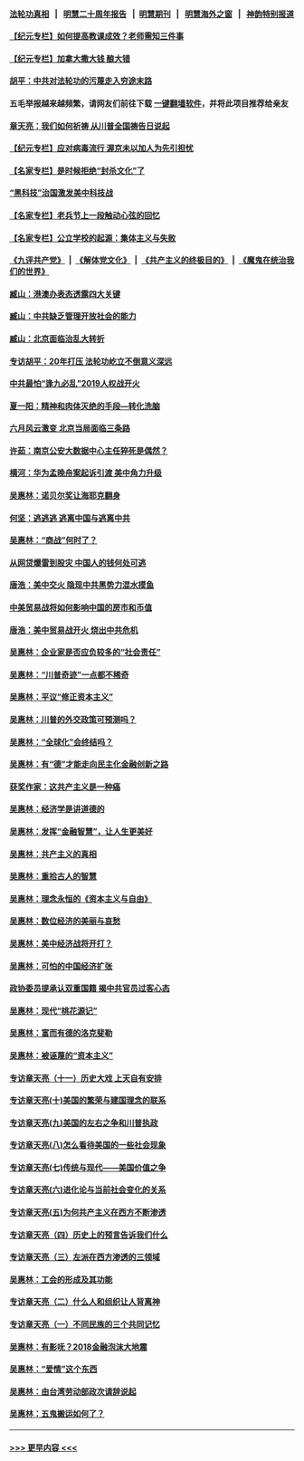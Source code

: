 #### [法轮功真相](https://github.com/gfw-breaker/truth/blob/master/README.md?t=0) &nbsp;&nbsp;|&nbsp;&nbsp; [明慧二十周年报告](https://github.com/gfw-breaker/mh-reports/blob/master/README.md?t=0) &nbsp;&nbsp;|&nbsp;&nbsp;[明慧期刊](https://github.com/gfw-breaker/mh-qikan) &nbsp;&nbsp;|&nbsp;&nbsp; [明慧海外之窗](https://github.com/gfw-breaker/mh-news/blob/master/README.md?t=0) &nbsp;&nbsp;|&nbsp;&nbsp; [神韵特别报道](https://github.com/gfw-breaker/mh-news/blob/master/shenyun.md?t=0)
#### [【纪元专栏】如何提高教课成效？老师需知三件事](../pages/nsc423/n12417848.md?t=06130552) 
#### [【纪元专栏】加拿大撒大钱 酿大错](../pages/nsc423/n12406564.md?t=06130552) 
#### [胡平：中共对法轮功的污蔑走入穷途末路](../pages/nsc423/n12266737.md?t=06130552) 
#### 五毛举报越来越频繁，请网友们前往下载 [一键翻墙软件](https://github.com/gfw-breaker/ssr-accounts)，并将此项目推荐给亲友
#### [章天亮：我们如何祈祷 从川普全国祷告日说起](../pages/nsc423/n11944627.md?t=06130552) 
#### [【纪元专栏】应对病毒流行 渥京未以加人为先引担忧](../pages/nsc423/n11875714.md?t=06130552) 
#### [【名家专栏】是时候拒绝“封杀文化”了](../pages/nsc423/n11814093.md?t=06130552) 
#### [“黑科技”治国激发美中科技战](../pages/nsc423/n11638056.md?t=06130552) 
#### [【名家专栏】老兵节上一段触动心弦的回忆](../pages/nsc423/n11646016.md?t=06130552) 
#### [【名家专栏】公立学校的起源：集体主义与失败](../pages/nsc423/n11601833.md?t=06130552) 
#### [《九评共产党》](https://github.com/begood0513/9ping.md/blob/master/README.md) &nbsp;|&nbsp; [《解体党文化》](../../../../jtdwh.md/blob/master/README.md)  &nbsp;|&nbsp; [《共产主义的终极目的》](../../../../gczydzjmd.md/blob/master/README.md) &nbsp;|&nbsp; [《魔鬼在统治我们的世界》](../../../../mgztzwmdsj.md/blob/master/README.md) 
#### [臧山：港澳办表态透露四大关键](../pages/nsc423/n11421628.md?t=06130552) 
#### [臧山：中共缺乏管理开放社会的能力](../pages/nsc423/n11407457.md?t=06130552) 
#### [臧山：北京面临治乱大转折](../pages/nsc423/n11406895.md?t=06130552) 
#### [专访胡平：20年打压 法轮功屹立不倒意义深远](../pages/nsc423/n11398800.md?t=06130552) 
#### [中共最怕“逢九必乱”2019人权战开火](../pages/nsc423/n11385248.md?t=06130552) 
#### [夏一阳：精神和肉体灭绝的手段—转化洗脑](../pages/nsc423/n11368250.md?t=06130552) 
#### [六月风云激变 北京当局面临三条路](../pages/nsc423/n11313668.md?t=06130552) 
#### [许茹：南京公安大数据中心主任猝死是偶然？](../pages/nsc423/n11064744.md?t=06130552) 
#### [横河：华为孟晚舟案起诉引渡 美中角力升级](../pages/nsc423/n11027230.md?t=06130552) 
#### [吴惠林：诺贝尔奖让海耶克翻身](../pages/nsc423/n10890049.md?t=06130552) 
#### [何坚：逃逃逃 逃离中国与逃离中共](../pages/nsc423/n10592891.md?t=06130552) 
#### [吴惠林：“商战”何时了？](../pages/nsc423/n10573558.md?t=06130552) 
#### [从网贷爆雷到股灾 中国人的钱何处可逃](../pages/nsc423/n10572800.md?t=06130552) 
#### [唐浩：美中交火 隐现中共黑势力混水摸鱼](../pages/nsc423/n10544040.md?t=06130552) 
#### [中美贸易战将如何影响中国的房市和币值](../pages/nsc423/n10543697.md?t=06130552) 
#### [唐浩：美中贸易战开火 烧出中共危机](../pages/nsc423/n10540126.md?t=06130552) 
#### [吴惠林：企业家是否应负较多的“社会责任”](../pages/nsc423/n10535022.md?t=06130552) 
#### [吴惠林：“川普奇迹”一点都不稀奇](../pages/nsc423/n10512808.md?t=06130552) 
#### [吴惠林：平议“修正资本主义”](../pages/nsc423/n10495724.md?t=06130552) 
#### [吴惠林：川普的外交政策可预测吗？](../pages/nsc423/n10462387.md?t=06130552) 
#### [吴惠林：“全球化”会终结吗？](../pages/nsc423/n10452838.md?t=06130552) 
#### [吴惠林：有“德”才能走向民主化金融创新之路](../pages/nsc423/n10432292.md?t=06130552) 
#### [获奖作家：这共产主义是一种癌](../pages/nsc423/n10431541.md?t=06130552) 
#### [吴惠林：经济学是讲道德的](../pages/nsc423/n10398014.md?t=06130552) 
#### [吴惠林：发挥“金融智慧”，让人生更美好](../pages/nsc423/n10375019.md?t=06130552) 
#### [吴惠林：共产主义的真相](../pages/nsc423/n10351394.md?t=06130552) 
#### [吴惠林：重拾古人的智慧](../pages/nsc423/n10337691.md?t=06130552) 
#### [吴惠林：理念永恒的《资本主义与自由》](../pages/nsc423/n10316274.md?t=06130552) 
#### [吴惠林：数位经济的美丽与哀愁](../pages/nsc423/n10292946.md?t=06130552) 
#### [吴惠林：美中经济战将开打？](../pages/nsc423/n10258825.md?t=06130552) 
#### [吴惠林：可怕的中国经济扩张](../pages/nsc423/n10219147.md?t=06130552) 
#### [政协委员提承认双重国籍 揭中共官员过客心态](../pages/nsc423/n10208809.md?t=06130552) 
#### [吴惠林：现代“桃花源记”](../pages/nsc423/n10185234.md?t=06130552) 
#### [吴惠林：富而有德的洛克斐勒](../pages/nsc423/n10142264.md?t=06130552) 
#### [吴惠林：被诬蔑的“资本主义”](../pages/nsc423/n10124816.md?t=06130552) 
#### [专访章天亮（十一）历史大戏 上天自有安排](../pages/nsc423/n10094905.md?t=06130552) 
#### [专访章天亮(十)美国的繁荣与建国理念的联系](../pages/nsc423/n10094899.md?t=06130552) 
#### [专访章天亮(九)美国的左右之争和川普执政](../pages/nsc423/n10094889.md?t=06130552) 
#### [专访章天亮(八)怎么看待美国的一些社会现象](../pages/nsc423/n10094857.md?t=06130552) 
#### [专访章天亮(七)传统与现代——美国价值之争](../pages/nsc423/n10093140.md?t=06130552) 
#### [专访章天亮(六)进化论与当前社会变化的关系](../pages/nsc423/n10092036.md?t=06130552) 
#### [专访章天亮(五)为何共产主义在西方不断渗透](../pages/nsc423/n10083620.md?t=06130552) 
#### [专访章天亮（四）历史上的预言告诉我们什么](../pages/nsc423/n10083606.md?t=06130552) 
#### [专访章天亮（三）左派在西方渗透的三领域](../pages/nsc423/n10081115.md?t=06130552) 
#### [吴惠林：工会的形成及其功能](../pages/nsc423/n10080633.md?t=06130552) 
#### [专访章天亮（二）什么人和组织让人背离神](../pages/nsc423/n10076637.md?t=06130552) 
#### [专访章天亮（一）不同民族的三个共同记忆](../pages/nsc423/n10074188.md?t=06130552) 
#### [吴惠林：有影呒？2018金融泡沫大地震](../pages/nsc423/n10040534.md?t=06130552) 
#### [吴惠林：“爱情”这个东西](../pages/nsc423/n10019423.md?t=06130552) 
#### [吴惠林：由台湾劳动部政次请辞说起](../pages/nsc423/n9979679.md?t=06130552) 
#### [吴惠林：五鬼搬运如何了？](../pages/nsc423/n9925338.md?t=06130552) 

----
#### [ >>> 更早内容 <<< ](../indexes/nsc423-earlier.md)
